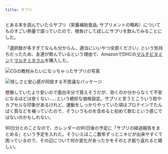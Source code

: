 ```yaml
---
title: サプリ
---
```

とある本を読んでいたらサプリ（栄養補助食品; サプリメントの略称）についてものすごい熱量で語っていたので、根負けして試しにサプリを飲んでみることにした。

「選択肢が多すぎてなんも分からん、適当にいいやつ全部ください」という気持ちだったため、友達が飲んでいるという理由で、AmazonでDHCの[マルチビタミン](https://www.amazon.co.jp/dp/B00GX1E3R6?th=1)と[マルチミネラル](https://www.amazon.co.jp/dp/B01MSSWA5K)を購入した。

![](https://lh4.googleusercontent.com/ugIhodayDM3PWbnxylgRDrVWFSy1eKnGnTAYc1NFnT_Zv7jIg0QklAIqT2zo6Cl4HLtt-Z4i8xNj_euYphQLTP7JSoB052r-tsQkPvHpF5ava0YlUDny6PSLTIQQDn0UawWFw7pq0zPiZwUhLui5wbl8X4fwA28vm-FeUavoEJV6p8T-yblvqJWsoQsf "CGの教材みたいになっちゃったサプリの写真")

![](https://lh6.googleusercontent.com/FkFfnhRVGydziiWrBHtZkzSwegUqJ_qGNM0YTGGWwByXaaOn6Dy7egsrZjWNUlyscN0kx30vfXe9sokLzOwYL8Xn3XMcV88SDXpCXMorBnpjyNjw6N-ooRF_xXmUjRWT36VXKCttGHdOt5AgpyXyMwmspz8-uAJdrh0lwbw4jbOdG_6sPqQPLvJ5_zuX "怪しさと安心感が同居する不思議なパッケージ")

想像していたより安いので面白半分で買えそうだが、効くのか分からなくて不安になるほどは安くない……という絶妙な価格設定。サプリと言うとこういう粒やカプセルな印象があるけれど、運動をしっかりやっていた頃はプロテインでたんぱく質などを補っていたので、そういうものを含めると初めて飲むという感じではないのかもしれない。

90日分とのことなので、カレンダーの90日後の予定に「サプリの経過報告をまとめる」という予定を入れた。そういえばここ数年ずっとニキビが出来やすくて困っているので、その辺について何か変化があったかをそのとき振り返れると嬉しい。
